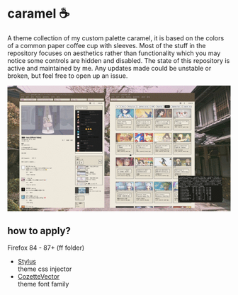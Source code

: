 # caramel ☕

A theme collection of my custom palette caramel, it is based on the colors of a common paper coffee cup with sleeves. Most of the stuff in the repository focuses on aesthetics rather than functionality which you may notice some controls are hidden and disabled. The state of this repository is active and maintained by me. Any updates made could be unstable or broken, but feel free to open up an issue.

![img](preview.gif)


## how to apply?
Firefox 84 - 87+ (ff folder)
- [Stylus](https://addons.mozilla.org/de/firefox/addon/styl-us/) <br>
   theme css injector <br>
- [CozetteVector](https://github.com/slavfox/Cozette/releases) <br>
   theme font family <br>

